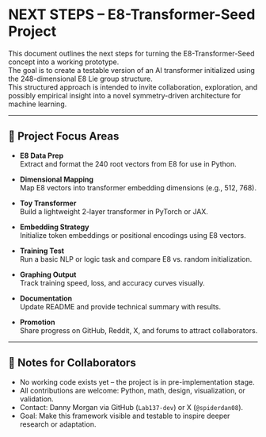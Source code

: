 # NEXT STEPS – E8-Transformer-Seed Project

This document outlines the next steps for turning the E8-Transformer-Seed concept into a working prototype.  
The goal is to create a testable version of an AI transformer initialized using the 248-dimensional E8 Lie group structure.  
This structured approach is intended to invite collaboration, exploration, and possibly empirical insight into a novel symmetry-driven architecture for machine learning.

---

## 🧩 Project Focus Areas

- **E8 Data Prep**  
  Extract and format the 240 root vectors from E8 for use in Python.

- **Dimensional Mapping**  
  Map E8 vectors into transformer embedding dimensions (e.g., 512, 768).

- **Toy Transformer**  
  Build a lightweight 2-layer transformer in PyTorch or JAX.

- **Embedding Strategy**  
  Initialize token embeddings or positional encodings using E8 vectors.

- **Training Test**  
  Run a basic NLP or logic task and compare E8 vs. random initialization.

- **Graphing Output**  
  Track training speed, loss, and accuracy curves visually.

- **Documentation**  
  Update README and provide technical summary with results.

- **Promotion**  
  Share progress on GitHub, Reddit, X, and forums to attract collaborators.

---

## 🧠 Notes for Collaborators

- No working code exists yet – the project is in pre-implementation stage.  
- All contributions are welcome: Python, math, design, visualization, or validation.  
- Contact: Danny Morgan via GitHub (`Lab137-dev`) or X (`@spiderdan08`).  
- Goal: Make this framework visible and testable to inspire deeper research or adaptation.
